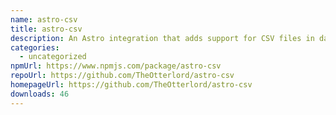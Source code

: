 ```yaml
---
name: astro-csv
title: astro-csv
description: An Astro integration that adds support for CSV files in data collections
categories:
  - uncategorized
npmUrl: https://www.npmjs.com/package/astro-csv
repoUrl: https://github.com/TheOtterlord/astro-csv
homepageUrl: https://github.com/TheOtterlord/astro-csv
downloads: 46
---
```

